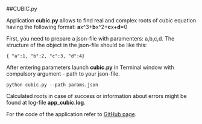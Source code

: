 ##CUBIC.py

Application **cubic.py** allows to find real and complex roots of cubic equation having the following format:
**a**x^3+**b**x^2+**c**x+**d**=0

First, you need to prepare a json-file with paramenters: a,b,c,d.
The structure of the object in the json-file should be like this:
```
{ "a":1, "b":2, "c":3, "d":4} 
```

After entering parameters launch **cubic.py** in Terminal window with compulsory argument - path to your json-file.
```
python cubic.py --path params.json
```
Calculated roots in case of success or information about errors might be found at log-file **app_cubic.log**.

For the code of the application refer to [GitHub page](https://github.com/denismoroz1981/ML29092020/tree/master/cubic).

 

